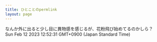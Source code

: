 ```yaml
---
title: ひとことのpermlink
layout: page
---
```

<div class="box" dt="1676173951136">
  なんか外に出ると少し目に異物感を感じるが、花粉飛び始めてるのかしら？
  <div class="content is-small">Sun Feb 12 2023 12:52:31 GMT+0900 (Japan Standard Time)</div>
</div>